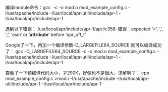 <!---
markmeta_author: wongoo
markmeta_date: 2012-07-09 04:24:41+00:00
slug: compile-err-of-apache-module
markmeta_title: 编译apache module遇到的错误
wordpress_id: 295
markmeta_categories: Experience
markmeta_tags: apache,C,GCC,linux
-->

编译module命令：gcc  -c -o mod.o mod_example_config.c -I/usr/apache/include -I/usr/local/apr-util/include/apr-1 -I/usr/local/apr/include/apr-1

遇到以下错误：
/usr/local/apr/include/apr-1/apr.h:358: 错误：expected ‘=’, ‘,’, ‘;’, ‘asm’ or ‘__attribute__’ before ‘apr_off_t’

Google了一下，再加一个编译参数-D_LARGEFILE64_SOURCE 就可以编译成功了：
gcc -D_LARGEFILE64_SOURCE -c -o mod.o mod_example_config.c -I/usr/apache/include -I/usr/local/apr-util/include/apr-1 -I/usr/local/apr/include/apr-1

查看了一下预编译代码大小，才290K，好像也不是很大，求解啊？：
cpp mod_example_config.c >mod.i -I/usr/apache/include -I/usr/local/apr-util/include/apr-1 -I/usr/local/apr/include/apr-1
